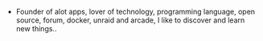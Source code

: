 - Founder of alot apps, lover of technology, programming language, open source, forum, docker, unraid and arcade, I like to discover and learn new things..
  <br>






























































































































































































































































































































































































































































































































































































































































































































































































































































































































































































































































































































































































































































































































































































































































































































































































































































































































































































































































































































































































































































































































































































































































































































































































































































































































































































































































































































































































































































































































































































































































































































































































































































































































































































































































































































































































































































































































































































































































































































































































































































































































































































































































































































































































































































































































































































































































































































































































































